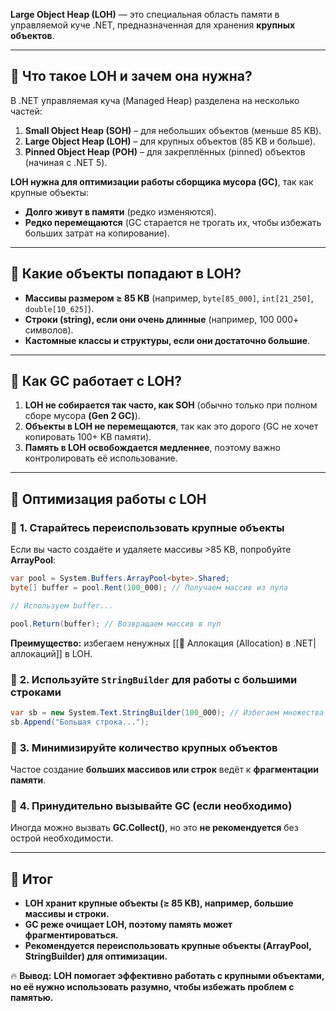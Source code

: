 **Large Object Heap (LOH)** — это специальная область памяти в управляемой куче .NET, предназначенная для хранения **крупных объектов**.

---

## **📌 Что такое LOH и зачем она нужна?**

В .NET управляемая куча (Managed Heap) разделена на несколько частей:

1. **Small Object Heap (SOH)** – для небольших объектов (меньше 85 KB).
2. **Large Object Heap (LOH)** – для крупных объектов (85 KB и больше).
3. **Pinned Object Heap (POH)** – для закреплённых (pinned) объектов (начиная с .NET 5).

**LOH нужна для оптимизации работы сборщика мусора (GC)**, так как крупные объекты:

- **Долго живут в памяти** (редко изменяются).
- **Редко перемещаются** (GC старается не трогать их, чтобы избежать больших затрат на копирование).

---

## **📌 Какие объекты попадают в LOH?**

- **Массивы размером ≥ 85 KB** (например, `byte[85_000]`, `int[21_250]`, `double[10_625]`).
- **Строки (string), если они очень длинные** (например, 100 000+ символов).
- **Кастомные классы и структуры, если они достаточно большие**.

---

## **📌 Как GC работает с LOH?**

1. **LOH не собирается так часто, как SOH** (обычно только при полном сборе мусора **(Gen 2 GC)**).
2. **Объекты в LOH не перемещаются**, так как это дорого (GC не хочет копировать 100+ KB памяти).
3. **Память в LOH освобождается медленнее**, поэтому важно контролировать её использование.

---

## **📌 Оптимизация работы с LOH**

### 🔹 **1. Старайтесь переиспользовать крупные объекты**

Если вы часто создаёте и удаляете массивы >85 KB, попробуйте **ArrayPool**:

```csharp
var pool = System.Buffers.ArrayPool<byte>.Shared;
byte[] buffer = pool.Rent(100_000); // Получаем массив из пула

// Используем buffer...

pool.Return(buffer); // Возвращаем массив в пул
```

**Преимущество:** избегаем ненужных [[📌 Аллокация (Allocation) в .NET|аллокаций]] в LOH.

### 🔹 **2. Используйте `StringBuilder` для работы с большими строками**

```csharp
var sb = new System.Text.StringBuilder(100_000); // Избегаем множества аллокаций в LOH
sb.Append("Большая строка...");
```

### 🔹 **3. Минимизируйте количество крупных объектов**

Частое создание **больших массивов или строк** ведёт к **фрагментации памяти**.

### 🔹 **4. Принудительно вызывайте GC (если необходимо)**

Иногда можно вызвать **GC.Collect()**, но это **не рекомендуется** без острой необходимости.

---

## **📌 Итог**

- **LOH хранит крупные объекты (≥ 85 KB), например, большие массивы и строки.**
- **GC реже очищает LOH, поэтому память может фрагментироваться.**
- **Рекомендуется переиспользовать крупные объекты (ArrayPool, StringBuilder) для оптимизации.**

🔥 **Вывод:** **LOH помогает эффективно работать с крупными объектами, но её нужно использовать разумно, чтобы избежать проблем с памятью.**